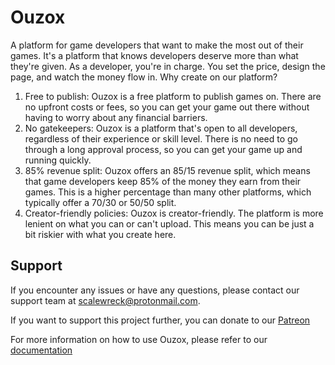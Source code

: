 # Ouzox
A platform for game developers that want to make the most out of their games. It's a platform that knows developers deserve more than what they're given. As a developer, you're in charge. You set the price, design the page, and watch the money flow in.
Why create on our platform?
1. Free to publish: Ouzox is a free platform to publish games on. There are no upfront costs or fees, so you can get your game out there without having to worry about any financial barriers.
2. No gatekeepers: Ouzox is a platform that's open to all developers, regardless of their experience or skill level. There is no need to go through a long approval process, so you can get your game up and running quickly.
3. 85% revenue split: Ouzox offers an 85/15 revenue split, which means that game developers keep 85% of the money they earn from their games. This is a higher percentage than many other platforms, which typically offer a 70/30 or 50/50 split.
4. Creator-friendly policies: Ouzox is creator-friendly. The platform is more lenient on what you can or can't upload. This means you can be just a bit riskier with what you create here.

## Support
If you encounter any issues or have any questions, please contact our support team at scalewreck@protonmail.com.

If you want to support this project further, you can donate to our [Patreon](https://patreon.com/ouzox)

For more information on how to use Ouzox, please refer to our [documentation](https://ouzox-games.gitbook.io/ouzox-docs/)
